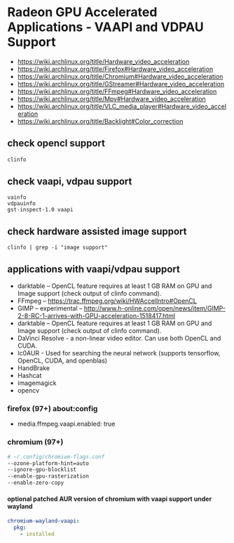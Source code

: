 # Radeon GPU Accelerated Applications - VAAPI and VDPAU Support

+ <https://wiki.archlinux.org/title/Hardware_video_acceleration>
+ <https://wiki.archlinux.org/title/Firefox#Hardware_video_acceleration>
+ <https://wiki.archlinux.org/title/Chromium#Hardware_video_acceleration>
+ <https://wiki.archlinux.org/title/GStreamer#Hardware_video_acceleration>
+ <https://wiki.archlinux.org/title/FFmpeg#Hardware_video_acceleration>
+ <https://wiki.archlinux.org/title/Mpv#Hardware_video_acceleration>
+ <https://wiki.archlinux.org/title/VLC_media_player#Hardware_video_acceleration>
+ <https://wiki.archlinux.org/title/Backlight#Color_correction>

## check opencl support

```sh
clinfo
```

## check vaapi, vdpau support

```shell
vainfo
vdpauinfo
gst-inspect-1.0 vaapi
```

## check hardware assisted image support

```shell
clinfo | grep -i "image support"
```

## applications with vaapi/vdpau support

+ darktable – OpenCL feature requires at least 1 GB RAM on GPU and Image support (check output of clinfo command).
+ FFmpeg – <https://trac.ffmpeg.org/wiki/HWAccelIntro#OpenCL>
+ GIMP – experimental – <http://www.h-online.com/open/news/item/GIMP-2-8-RC-1-arrives-with-GPU-acceleration-1518417.html>
+ darktable – OpenCL feature requires at least 1 GB RAM on GPU and Image support (check output of clinfo command).
+ DaVinci Resolve - a non-linear video editor. Can use both OpenCL and CUDA.
+ lc0AUR - Used for searching the neural network (supports tensorflow, OpenCL, CUDA, and openblas)
+ HandBrake
+ Hashcat
+ imagemagick
+ opencv

### firefox (97+) about:config

+ media.ffmpeg.vaapi.enabled: true

### chromium (97+)

```sh
# ~/.config/chromium-flags.conf
--ozone-platform-hint=auto
--ignore-gpu-blocklist
--enable-gpu-rasterization
--enable-zero-copy
```

#### optional patched AUR version of chromium with vaapi support under wayland

```yaml
chromium-wayland-vaapi:
  pkg:
    - installed
```
